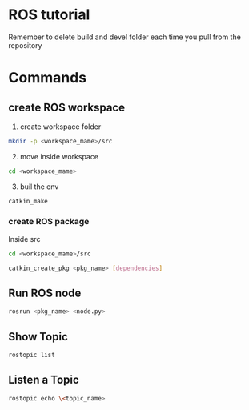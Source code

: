 # ROS tutorial
Remember to delete build and devel folder each time you pull from the repository

# Commands

## create ROS workspace
1. create workspace folder
```sh
mkdir -p <workspace_mame>/src
```
2. move inside workspace
```sh
cd <workspace_mame>
```
3. buil the env
```sh
catkin_make
```
### create ROS package
Inside src
```sh
cd <workspace_mame>/src
```
```sh
catkin_create_pkg <pkg_name> [dependencies]
```


## Run ROS node
```sh
rosrun <pkg_name> <node.py>
```

## Show Topic
``` sh
rostopic list
```
## Listen a Topic
```sh
rostopic echo \<topic_name>
```